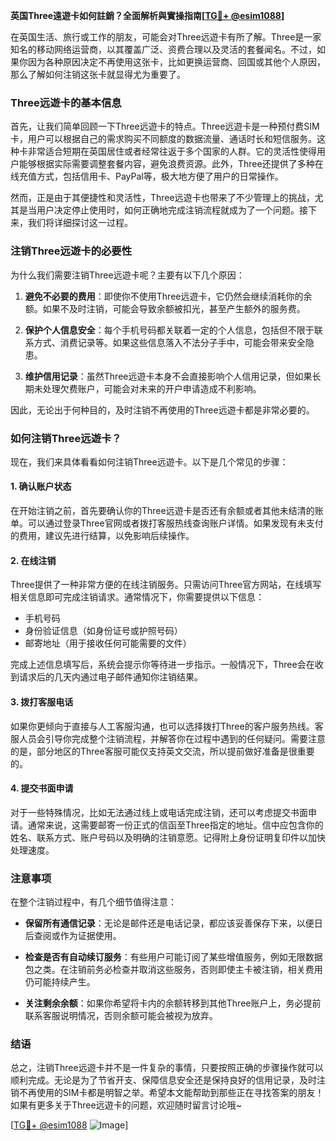 **英国Three遠遊卡如何註銷？全面解析與實操指南[[TG💪+ @esim1088](https://t.me/s/esim1088)]**

在英国生活、旅行或工作的朋友，可能会对Three远遊卡有所了解。Three是一家知名的移动网络运营商，以其覆盖广泛、资费合理以及灵活的套餐闻名。不过，如果你因为各种原因决定不再使用这张卡，比如更换运营商、回国或其他个人原因，那么了解如何注销这张卡就显得尤为重要了。

### Three远遊卡的基本信息

首先，让我们简单回顾一下Three远遊卡的特点。Three远遊卡是一种预付费SIM卡，用户可以根据自己的需求购买不同额度的数据流量、通话时长和短信服务。这种卡非常适合短期在英国居住或者经常往返于多个国家的人群。它的灵活性使得用户能够根据实际需要调整套餐内容，避免浪费资源。此外，Three还提供了多种在线充值方式，包括信用卡、PayPal等，极大地方便了用户的日常操作。

然而，正是由于其便捷性和灵活性，Three远遊卡也带来了不少管理上的挑战，尤其是当用户决定停止使用时，如何正确地完成注销流程就成为了一个问题。接下来，我们将详细探讨这一过程。

### 注销Three远遊卡的必要性

为什么我们需要注销Three远遊卡呢？主要有以下几个原因：

1. **避免不必要的费用**：即使你不使用Three远遊卡，它仍然会继续消耗你的余额。如果不及时注销，可能会导致余额被扣光，甚至产生额外的服务费。
   
2. **保护个人信息安全**：每个手机号码都关联着一定的个人信息，包括但不限于联系方式、消费记录等。如果这些信息落入不法分子手中，可能会带来安全隐患。

3. **维护信用记录**：虽然Three远遊卡本身不会直接影响个人信用记录，但如果长期未处理欠费账户，可能会对未来的开户申请造成不利影响。

因此，无论出于何种目的，及时注销不再使用的Three远遊卡都是非常必要的。

### 如何注销Three远遊卡？

现在，我们来具体看看如何注销Three远遊卡。以下是几个常见的步骤：

#### 1. 确认账户状态

在开始注销之前，首先要确认你的Three远遊卡是否还有余额或者其他未结清的账单。可以通过登录Three官网或者拨打客服热线查询账户详情。如果发现有未支付的费用，建议先进行结算，以免影响后续操作。

#### 2. 在线注销

Three提供了一种非常方便的在线注销服务。只需访问Three官方网站，在线填写相关信息即可完成注销请求。通常情况下，你需要提供以下信息：
   - 手机号码
   - 身份验证信息（如身份证号或护照号码）
   - 邮寄地址（用于接收任何可能需要的文件）

完成上述信息填写后，系统会提示你等待进一步指示。一般情况下，Three会在收到请求后的几天内通过电子邮件通知你注销结果。

#### 3. 拨打客服电话

如果你更倾向于直接与人工客服沟通，也可以选择拨打Three的客户服务热线。客服人员会引导你完成整个注销流程，并解答你在过程中遇到的任何疑问。需要注意的是，部分地区的Three客服可能仅支持英文交流，所以提前做好准备是很重要的。

#### 4. 提交书面申请

对于一些特殊情况，比如无法通过线上或电话完成注销，还可以考虑提交书面申请。通常来说，这需要邮寄一份正式的信函至Three指定的地址。信中应包含你的姓名、联系方式、账户号码以及明确的注销意愿。记得附上身份证明复印件以加快处理速度。

### 注意事项

在整个注销过程中，有几个细节值得注意：

- **保留所有通信记录**：无论是邮件还是电话记录，都应该妥善保存下来，以便日后查阅或作为证据使用。
  
- **检查是否有自动续订服务**：有些用户可能订阅了某些增值服务，例如无限数据包之类。在注销前务必检查并取消这些服务，否则即使主卡被注销，相关费用仍可能持续产生。

- **关注剩余余额**：如果你希望将卡内的余额转移到其他Three账户上，务必提前联系客服说明情况，否则余额可能会被视为放弃。

### 结语

总之，注销Three远遊卡并不是一件复杂的事情，只要按照正确的步骤操作就可以顺利完成。无论是为了节省开支、保障信息安全还是保持良好的信用记录，及时注销不再使用的SIM卡都是明智之举。希望本文能帮助到那些正在寻找答案的朋友！如果有更多关于Three远遊卡的问题，欢迎随时留言讨论哦~

[[TG💪+ @esim1088](https://t.me/s/esim1088) ![Image](https://i.postimg.cc/4NQfJmqS/Snipaste-2025-05-13-00-14-12.png)]